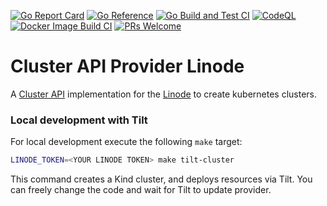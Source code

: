 [![Go Report Card](https://goreportcard.com/badge/github.com/linode/cluster-api-provider-linode)](https://goreportcard.com/report/github.com/linode/cluster-api-provider-linode)
[![Go Reference](https://pkg.go.dev/badge/github.com/linode/cluster-api-provider-linode.svg)](https://pkg.go.dev/github.com/linode/cluster-api-provider-linode)
[![Go Build and Test CI](https://github.com/linode/cluster-api-provider-linode/actions/workflows/go-test.yml/badge.svg)](https://github.com/linode/cluster-api-provider-linode/actions/workflows/go-test.yml)
[![CodeQL](https://github.com/linode/cluster-api-provider-linode/actions/workflows/codeql.yml/badge.svg)](https://github.com/linode/cluster-api-provider-linode/actions/workflows/codeql.yml)
[![Docker Image Build CI](https://github.com/linode/cluster-api-provider-linode/actions/workflows/build-docker-image.yml/badge.svg)](https://github.com/linode/cluster-api-provider-linode/actions/workflows/build-docker-image.yml)
[![PRs Welcome](https://img.shields.io/badge/PRs-welcome-brightgreen.svg)](http://makeapullrequest.com)



# Cluster API Provider Linode
A [Cluster API](https://cluster-api.sigs.k8s.io/) implementation for the [Linode](https://www.linode.com/) to create kubernetes clusters.

### Local development with Tilt

For local development execute the following `make` target:

```bash
LINODE_TOKEN=<YOUR LINODE TOKEN> make tilt-cluster
```

This command creates a Kind cluster, and deploys resources via Tilt. You can freely change the code and wait for Tilt to update provider.
